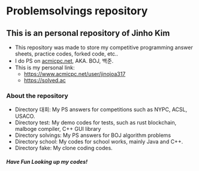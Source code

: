 # Problemsolvings repository

## This is an personal repository of Jinho Kim

+ This repository was made to store my competitive programming answer sheets, practice codes, forked code, etc..
+ I do PS on <a href = "https://acmicpc.net">acmicpc.net</a>, AKA. BOJ, 백준.
+ This is my personal link: 
  * https://www.acmicpc.net/user/jinojoa317 
  * https://solved.ac

### About the repository

+ Directory 대회: My PS answers for competitions such as NYPC, ACSL, USACO.
+ Directory test: My demo codes for tests, such as rust blockchain, malboge compiler, C++ GUI library
+ Directory solvings: My PS answers for BOJ algorithm problems
+ Directory school: My codes for school works, mainly Java and C++.
+ Directory fake: My clone coding codes.

#### *Have Fun Looking up my codes!*
